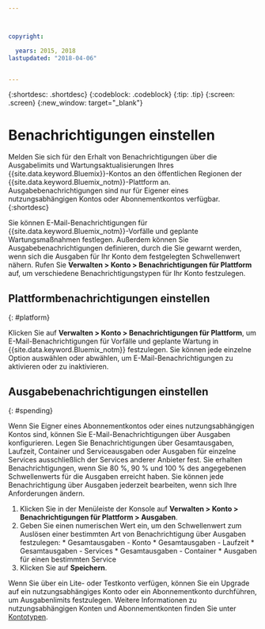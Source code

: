 ```yaml
---



copyright:

  years: 2015, 2018
lastupdated: "2018-04-06"


---
```


{:shortdesc: .shortdesc}
{:codeblock: .codeblock}
{:tip: .tip}
{:screen: .screen}
{:new_window: target="_blank"}

# Benachrichtigungen einstellen
Melden Sie sich für den Erhalt von Benachrichtigungen über die Ausgabelimits und Wartungsaktualisierungen Ihres {{site.data.keyword.Bluemix}}-Kontos an den öffentlichen Regionen der {{site.data.keyword.Bluemix_notm}}-Plattform an. Ausgabebenachrichtigungen sind nur für Eigener eines nutzungsabhängigen Kontos oder Abonnementkontos verfügbar.
{:shortdesc}

Sie können E-Mail-Benachrichtigungen für {{site.data.keyword.Bluemix_notm}}-Vorfälle und geplante Wartungsmaßnahmen festlegen. Außerdem können Sie Ausgabebenachrichtigungen definieren, durch die Sie gewarnt werden, wenn sich die Ausgaben für Ihr Konto dem festgelegten Schwellenwert nähern. Rufen Sie **Verwalten > Konto > Benachrichtigungen für Plattform** auf, um verschiedene Benachrichtigungstypen für Ihr Konto festzulegen.

## Plattformbenachrichtigungen einstellen
{: #platform}

Klicken Sie auf **Verwalten > Konto > Benachrichtigungen für Plattform**, um E-Mail-Benachrichtigungen für Vorfälle und geplante Wartung in {{site.data.keyword.Bluemix_notm}} festzulegen. Sie können jede einzelne Option auswählen oder abwählen, um E-Mail-Benachrichtigungen zu aktivieren oder zu inaktivieren.

## Ausgabebenachrichtigungen einstellen
{: #spending}

Wenn Sie Eigner eines Abonnementkontos oder eines nutzungsabhängigen Kontos sind, können Sie E-Mail-Benachrichtigungen über Ausgaben konfigurieren. Legen Sie Benachrichtigungen über Gesamtausgaben, Laufzeit, Container und Serviceausgaben oder Ausgaben für einzelne Services ausschließlich der Services anderer Anbieter fest. Sie erhalten Benachrichtigungen, wenn Sie 80 %, 90 % und 100 % des angegebenen Schwellenwerts für die Ausgaben erreicht haben. Sie können jede Benachrichtigung über Ausgaben jederzeit bearbeiten, wenn sich Ihre Anforderungen ändern.

  1. Klicken Sie in der Menüleiste der Konsole auf **Verwalten > Konto > Benachrichtigungen für Plattform > Ausgaben**.
  2. Geben Sie einen numerischen Wert ein, um den Schwellenwert zum Auslösen einer bestimmten Art von Benachrichtigung über Ausgaben festzulegen:
    * Gesamtausgaben - Konto
    * Gesamtausgaben - Laufzeit
    * Gesamtausgaben - Services
    * Gesamtausgaben - Container
    * Ausgaben für einen bestimmten Service
  3. Klicken Sie auf **Speichern**.
  
Wenn Sie über ein Lite- oder Testkonto verfügen, können Sie ein Upgrade auf ein nutzungsabhängiges Konto oder ein Abonnementkonto durchführen, um Ausgabenlimits festzulegen. Weitere Informationen zu nutzungsabhängigen Konten und Abonnementkonten finden Sie unter [Kontotypen](/docs/account/index.html#accounts).
